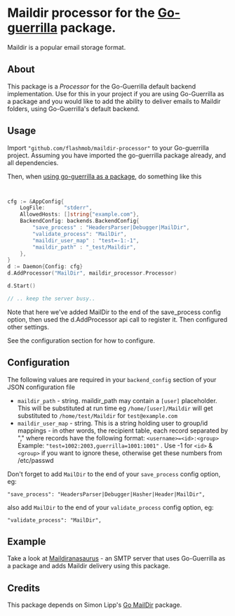 # Maildir processor for the [Go-guerrilla](https://github.com/flashmob/go-guerrilla) package.

Maildir is a popular email storage format.

## About

This package is a _Processor_ for the Go-Guerrilla default backend implementation. Use for this in your project
if you are using Go-Guerrilla as a package and you would like to add the ability to deliver emails to Maildir folders, using Go-Guerrilla's default backend. 

## Usage

Import `"github.com/flashmob/maildir-processor"` to your Go-guerrilla project.
Assuming you have imported the go-guerrilla package already, and all dependencies.

Then, when [using go-guerrilla as a package](https://github.com/flashmob/go-guerrilla/wiki/Using-as-a-package), do something like this

```go


cfg := &AppConfig{
    LogFile:      "stderr",
    AllowedHosts: []string{"example.com"},
    BackendConfig: backends.BackendConfig{
        "save_process" : "HeadersParser|Debugger|MailDir",
        "validate_process": "MailDir",
        "maildir_user_map" : "test=-1:-1",
        "maildir_path" : "_test/Maildir",
    },
}
d := Daemon{Config: cfg}
d.AddProcessor("MailDir", maildir_processor.Processor)

d.Start()

// .. keep the server busy..

```

Note that here we've added MailDir to the end of the save_process config option, 
then used the d.AddProcessor api call to register it. Then configured other settings.

See the configuration section for how to configure. 


## Configuration

The following values are required in your `backend_config` section of your JSON configuration file

* `maildir_path` - string. maildir_path may contain a `[user]` placeholder. This will be substituted at run time
eg `/home/[user]/Maildir` will get substituted to `/home/test/Maildir` for `test@example.com`
* `maildir_user_map` - string. This is a string holding user to group/id mappings - in other words, the recipient table,
each record separated by "," where records have the following format: `<username>=<id>:<group>`<br>
Example: `"test=1002:2003,guerrilla=1001:1001"` . Use -1 for `<id>` & `<group>` if you want to ignore these, otherwise get these numbers from /etc/passwd
 
Don't forget to add `MailDir` to the end of your `save_process` config option, eg:

`"save_process": "HeadersParser|Debugger|Hasher|Header|MailDir",`

also add `MailDir` to the end of your `validate_process` config option, eg:

`"validate_process": "MailDir",`

## Example

Take a look at [Maildiranasaurus](https://github.com/flashmob/maildiranasaurus) - an SMTP server that uses Go-Guerrilla as a 
package and adds Maildir delivery using this package.

## Credits

This package depends on Simon Lipp's [Go MailDir](https://github.com/sloonz/go-maildir) package.




 
